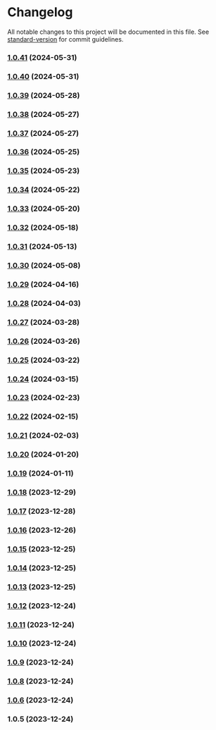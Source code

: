 # Changelog

All notable changes to this project will be documented in this file. See [standard-version](https://github.com/conventional-changelog/standard-version) for commit guidelines.

### [1.0.41](https://github.com/bbhminhnl/chatbox-frontend-hybrid/compare/1.0.40...1.0.41) (2024-05-31)

### [1.0.40](https://github.com/bbhminhnl/chatbox-frontend-hybrid/compare/1.0.39...1.0.40) (2024-05-31)

### [1.0.39](https://github.com/bbhminhnl/chatbox-frontend-hybrid/compare/1.0.38...1.0.39) (2024-05-28)

### [1.0.38](https://github.com/bbhminhnl/chatbox-frontend-hybrid/compare/1.0.37...1.0.38) (2024-05-27)

### [1.0.37](https://github.com/bbhminhnl/chatbox-frontend-hybrid/compare/1.0.36...1.0.37) (2024-05-27)

### [1.0.36](https://github.com/bbhminhnl/chatbox-frontend-hybrid/compare/1.0.35...1.0.36) (2024-05-25)

### [1.0.35](https://github.com/bbhminhnl/chatbox-frontend-hybrid/compare/1.0.34...1.0.35) (2024-05-23)

### [1.0.34](https://github.com/bbhminhnl/chatbox-frontend-hybrid/compare/1.0.33...1.0.34) (2024-05-22)

### [1.0.33](https://github.com/bbhminhnl/chatbox-frontend-hybrid/compare/1.0.32...1.0.33) (2024-05-20)

### [1.0.32](https://github.com/bbhminhnl/chatbox-frontend-hybrid/compare/1.0.31...1.0.32) (2024-05-18)

### [1.0.31](https://github.com/bbhminhnl/chatbox-frontend-hybrid/compare/1.0.30...1.0.31) (2024-05-13)

### [1.0.30](https://github.com/bbhminhnl/chatbox-frontend-hybrid/compare/1.0.29...1.0.30) (2024-05-08)

### [1.0.29](https://github.com/bbhminhnl/chatbox-frontend-hybrid/compare/1.0.28...1.0.29) (2024-04-16)

### [1.0.28](https://github.com/bbhminhnl/chatbox-frontend-hybrid/compare/1.0.27...1.0.28) (2024-04-03)

### [1.0.27](https://github.com/bbhminhnl/chatbox-frontend-hybrid/compare/1.0.26...1.0.27) (2024-03-28)

### [1.0.26](https://github.com/bbhminhnl/chatbox-frontend-hybrid/compare/1.0.25...1.0.26) (2024-03-26)

### [1.0.25](https://github.com/bbhminhnl/chatbox-frontend-hybrid/compare/1.0.24...1.0.25) (2024-03-22)

### [1.0.24](https://github.com/bbhminhnl/chatbox-frontend-hybrid/compare/1.0.23...1.0.24) (2024-03-15)

### [1.0.23](https://github.com/bbhminhnl/chatbox-frontend-hybrid/compare/1.0.22...1.0.23) (2024-02-23)

### [1.0.22](https://github.com/bbhminhnl/chatbox-frontend-hybrid/compare/1.0.21...1.0.22) (2024-02-15)

### [1.0.21](https://github.com/bbhminhnl/chatbox-frontend-hybrid/compare/1.0.20...1.0.21) (2024-02-03)

### [1.0.20](https://github.com/bbhminhnl/chatbox-frontend-hybrid/compare/1.0.19...1.0.20) (2024-01-20)

### [1.0.19](https://github.com/bbhminhnl/chatbox-frontend-hybrid/compare/1.0.18...1.0.19) (2024-01-11)

### [1.0.18](https://github.com/bbhminhnl/chatbox-frontend-hybrid/compare/1.0.17...1.0.18) (2023-12-29)

### [1.0.17](https://github.com/bbhminhnl/chatbox-frontend-hybrid/compare/1.0.16...1.0.17) (2023-12-28)

### [1.0.16](https://github.com/bbhminhnl/chatbox-frontend-hybrid/compare/1.0.15...1.0.16) (2023-12-26)

### [1.0.15](https://github.com/bbhminhnl/chatbox-frontend-hybrid/compare/1.0.14...1.0.15) (2023-12-25)

### [1.0.14](https://github.com/bbhminhnl/chatbox-frontend-hybrid/compare/1.0.13...1.0.14) (2023-12-25)

### [1.0.13](https://github.com/bbhminhnl/chatbox-frontend-hybrid/compare/1.0.12...1.0.13) (2023-12-25)

### [1.0.12](https://github.com/bbhminhnl/chatbox-frontend-hybrid/compare/1.0.11...1.0.12) (2023-12-24)

### [1.0.11](https://github.com/bbhminhnl/chatbox-frontend-hybrid/compare/1.0.10...1.0.11) (2023-12-24)

### [1.0.10](https://github.com/bbhminhnl/chatbox-frontend-hybrid/compare/1.0.9...1.0.10) (2023-12-24)

### [1.0.9](https://github.com/bbhminhnl/chatbox-frontend-hybrid/compare/1.0.8...1.0.9) (2023-12-24)

### [1.0.8](https://github.com/bbhminhnl/chatbox-frontend-hybrid/compare/1.0.6...1.0.8) (2023-12-24)

### [1.0.6](https://github.com/bbhminhnl/chatbox-frontend-hybrid/compare/1.0.5...1.0.6) (2023-12-24)

### 1.0.5 (2023-12-24)
